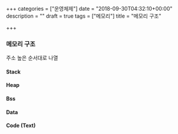 +++
categories = ["운영체제"]
date = "2018-09-30T04:32:10+00:00"
description = ""
draft = true
tags = ["메모리"]
title = "메모리 구조"

+++
### 메모리 구조

주소 높은 순서대로 나열

#### Stack

#### Heap

#### Bss

#### Data

#### Code (Text)